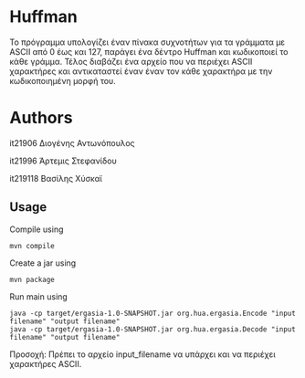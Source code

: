 
# Huffman 

Το πρόγραμμα υπολογίζει έναν πίνακα συχνοτήτων για τα γράμματα με ASCII από 0 έως και
127, παράγει ένα δέντρο Huffman και κωδικοποιεί το κάθε γράμμα. Τέλος διαβάζει ένα
αρχείο που να περιέχει ASCII χαρακτήρες και αντικαταστεί έναν έναν τον κάθε χαρακτήρα
με την κωδικοποιημένη μορφή του.

# Authors

it21906 Διογένης Αντωνόπουλος

it21996 Άρτεμις Στεφανίδου

it219118 Βασίλης Χύσκαϊ

## Usage

Compile using 

```
mvn compile
```

Create a jar using 

```
mvn package
```

Run main using 

```
java -cp target/ergasia-1.0-SNAPSHOT.jar org.hua.ergasia.Encode "input filename" "output filename"
java -cp target/ergasia-1.0-SNAPSHOT.jar org.hua.ergasia.Decode "input filename" "output filename"
```
Προσοχή: Πρέπει το αρχείο input_filename να υπάρχει και να περιέχει χαρακτήρες ASCII.
